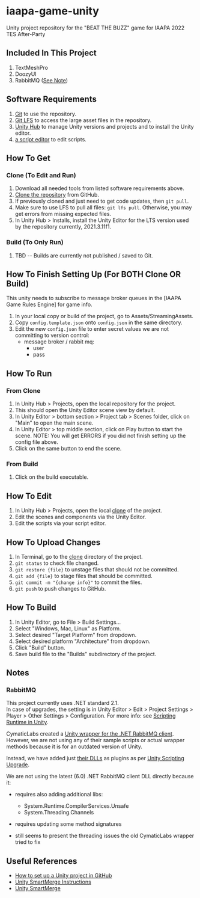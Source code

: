 # iaapa-game-unity
Unity project repository for the "BEAT THE BUZZ" game for IAAPA 2022 TES After-Party

## Included In This Project
1. TextMeshPro
2. DoozyUI
3. RabbitMQ ([See Note](#rabbitmq))

## Software Requirements
1. [Git](https://git-scm.com/book/en/v2/Getting-Started-Installing-Git) to use the repository.
2. [Git LFS](https://git-lfs.github.com/) to access the large asset files in the repository.
3. [Unity Hub](https://unity3d.com/get-unity/download) to manage Unity versions and projects and to install the Unity editor.
4. [a script editor](https://www.dunebook.com/best-unity-ide/) to edit scripts.

## How To Get
### Clone (To Edit and Run)
1. Download all needed tools from listed software requirements above.
2. [Clone the repository](https://docs.github.com/en/repositories/creating-and-managing-repositories/cloning-a-repository) from GitHub.
3. If previously cloned and just need to get code updates, then `git pull`.  
4. Make sure to use LFS to pull all files: `git lfs pull`.  Otherwise, you may get errors from missing expected files.
5. In Unity Hub > Installs, install the Unity Editor for the LTS version used by the repository currently, 2021.3.11f1.
### Build (To Only Run)
1. TBD -- Builds are currently not published / saved to Git.

## How To Finish Setting Up (For BOTH Clone OR Build)
This unity needs to subscribe to message broker queues in the [IAAPA Game Rules Engine] for game info. 
1. In your local copy or build of the project, go to Assets/StreamingAssets.
2. Copy `config.template.json` onto `config.json` in the same directory.
3. Edit the new `config.json` file to enter secret values we are not committing to version control:
	- message broker / rabbit mq:
	  - user
	  - pass

## How To Run
### From Clone
1. In Unity Hub > Projects, open the local repository for the project.
2. This should open the Unity Editor scene view by default.
3. In Unity Editor > bottom section > Project tab > Scenes folder, click on "Main" to open the main scene.
4. In Unity Editor > top middle section, click on Play button to start the scene. NOTE: You will get ERRORS if you did not finish setting up the config file above.
5. Click on the same button to end the scene.
### From Build
1. Click on the build executable.

## How To Edit
1. In Unity Hub > Projects, open the local [clone](#clone-to-edit-and-run) of the project.
2. Edit the scenes and components via the Unity Editor.
3. Edit the scripts via your script editor.

## How To Upload Changes
1. In Terminal, go to the [clone](#clone-to-edit-and-run) directory of the project.
2. `git status` to check file changed.
3. `git restore {file}` to unstage files that should not be committed.
4. `git add {file}` to stage files that should be committed.
5. `git commit -m "{change info}"` to commit the files.
6. `git push` to push changes to GitHub.

## How To Build 
1. In Unity Editor, go to File > Build Settings...
2. Select "Windows, Mac, Linux" as Platform.
3. Select desired "Target Platform" from dropdown.
4. Select desired platform "Architecture" from dropdown.
5. Click "Build" button.
6. Save build file to the "Builds" subdirectory of the project.


## Notes
### RabbitMQ
This project currently uses .NET standard 2.1.  
In case of upgrades, the setting is in Unity Editor > Edit > Project Settings > Player > Other Settings > Configuration.
For more info: see [Scripting Runtime in Unity](https://learn.microsoft.com/en-us/visualstudio/gamedev/unity/unity-scripting-upgrade#enabling-the-net-4x-scripting-runtime-in-unity).

CymaticLabs created a [Unity wrapper for the .NET RabbitMQ client](https://github.com/CymaticLabs/Unity3D.Amqp).
However, we are not using any of their sample scripts or actual wrapper methods because it is for an outdated version of Unity.

Instead, we have added just [their DLLs](https://github.com/CymaticLabs/Unity3D.Amqp/tree/master/unity/CymaticLabs.UnityAmqp/Assets/CymaticLabs/Amqp/Plugins) as plugins as per [Unity Scripting Upgrade](https://learn.microsoft.com/en-us/visualstudio/gamedev/unity/unity-scripting-upgrade).

We are not using the latest (6.0) .NET RabbitMQ client DLL directly because it:

- requires also adding additional libs:

	- System.Runtime.CompilerServices.Unsafe
	- System.Threading.Channels

- requires updating some method signatures
- still seems to present the threading issues the old CymaticLabs wrapper tried to fix

## Useful References
- [How to set up a Unity project in GitHub](https://unityatscale.com/unity-version-control-guide/how-to-setup-unity-project-on-github/)
- [Unity SmartMerge Instructions](https://github.com/anacat/unity-mergetool)
- [Unity SmartMerge](https://docs.unity3d.com/Manual/SmartMerge.html)
